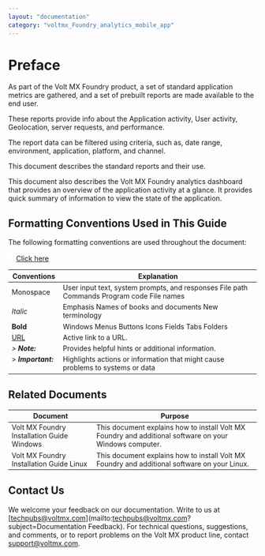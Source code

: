 ```yaml
---
layout: "documentation"
category: "voltmx_Foundry_analytics_mobile_app"
---
```

                            

Preface
=======

As part of the Volt MX Foundry product, a set of standard application metrics are gathered, and a set of prebuilt reports are made available to the end user.

These reports provide info about the Application activity, User activity, Geolocation, server requests, and performance.

The report data can be filtered using criteria, such as, date range, environment, application, platform, and channel.

This document describes the standard reports and their use.

This document also describes the Volt MX Foundry analytics dashboard that provides an overview of the application activity at a glance. It provides quick summary of information to view the state of the application.

Formatting Conventions Used in This Guide
-----------------------------------------

The following formatting conventions are used throughout the document:

[![Closed](../Skins/Default/Stylesheets/Images/transparent.gif)Click here  
](javascript:void(0);)

  
| Conventions | Explanation |
| --- | --- |
| Monospace | User input text, system prompts, and responses File path Commands Program code File names |
| _Italic_ | Emphasis Names of books and documents New terminology |
| **Bold** | Windows Menus Buttons Icons Fields Tabs Folders |
| [URL](http://a/) | Active link to a URL. |
| _> **_Note:_**_  | Provides helpful hints or additional information. |
| > **_Important:_**   | Highlights actions or information that might cause problems to systems or data |

Related Documents
-----------------

  
| Document | Purpose |
| --- | --- |
| Volt MX Foundry Installation Guide Windows | This document explains how to install Volt MX Foundry and additional software on your Windows computer. |
| Volt MX Foundry Installation Guide Linux | This document explains how to install Volt MX Foundry and additional software on your Linux. |

Contact Us
----------

We welcome your feedback on our documentation. Write to us at [techpubs@voltmx.com](mailto:techpubs@voltmx.com?subject=Documentation Feedback). For technical questions, suggestions, and comments, or to report problems on the Volt MX product line, contact [support@voltmx.com](mailto:support@voltmx.com).
